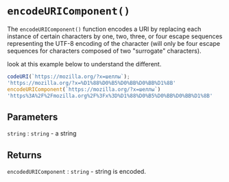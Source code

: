 # `encodeURIComponent()`

The `encodeURIComponent()` function encodes a URI by replacing each instance of certain characters by one, two, three, or four escape sequences representing the UTF-8 encoding of the character (will only be four escape sequences for characters composed of two "surrogate" characters).

look at this example below to understand the different.
```javascript
codeURI(`https://mozilla.org/?x=шеллы`);
'https://mozilla.org/?x=%D1%88%D0%B5%D0%BB%D0%BB%D1%8B'
encodeURIComponent(`https://mozilla.org/?x=шеллы`)
'https%3A%2F%2Fmozilla.org%2F%3Fx%3D%D1%88%D0%B5%D0%BB%D0%BB%D1%8B'
```

## Parameters
`string` : `string` - a string 

## Returns
`encodedURIComponent` : `string` - string is encoded.